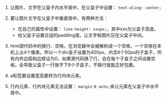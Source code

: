 1. 让图片、文字在父盒子内水平居中，在父盒子中设置： `text-aling: center;`

2. 要让图片文字在父盒子中垂直居中，有两种方法：
    - 在自己的属性中设置： `line-height: xxxpx;`，其中xxx为父盒子高度。
    - 给父盒子设置合适的padding值，让文字和图片压在父盒子中间。
    
3. html源代码中的换行、空格，在浏览器中会被解析成一个空格，一个空格在本机上占4个像素。所以一个div盒子设置为400px，内含8个50px的子盒子，所有内外边距和边框设为0，如果源代码换了行，会在每个子盒子之间设置空格，会导致父盒子一行放不下8个子盒子，不换行就能正好包裹。

4. a标签要设置宽高要转为行内块元素。

5. 行内元素、行内块元素无法设置： `margin:0 auto;`来让元素在父盒子中水平居中。